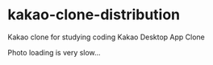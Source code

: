 # kakao-clone-distribution

Kakao clone for studying coding
Kakao Desktop App Clone

Photo loading is very slow...
